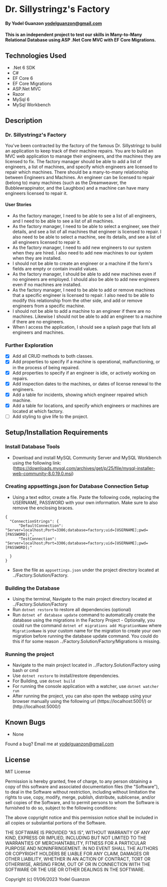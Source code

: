 #  Dr. Sillystringz's Factory

#### By Yodel Guanzon <yodelguanzon@gmail.com>

#### This is an independent project to test our skills in Many-to-Many Relational Database using ASP .Net Core MVC with EF Core Migrations.

## Technologies Used

* .Net 6 SDK
* C#
* EF Core 6
* EF Core Migrations
* ASP.Net MVC
* Razor
* MySql 6
* MySql Workbench

## Description

### Dr. Sillystringz's Factory

You've been contracted by the factory of the famous Dr. Sillystringz to build an application to keep track of their machine repairs. You are to build an MVC web application to manage their engineers, and the machines they are licensed to fix. The factory manager should be able to add a list of engineers, a list of machines, and specify which engineers are licensed to repair which machines. There should be a many-to-many relationship between Engineers and Machines. An engineer can be licensed to repair (belong to) many machines (such as the Dreamweaver, the Bubblewrappinator, and the Laughbox) and a machine can have many engineers licensed to repair it.

#### User Stories
* As the factory manager, I need to be able to see a list of all engineers, and I need to be able to see a list of all machines.
* As the factory manager, I need to be able to select a engineer, see their details, and see a list of all machines that engineer is licensed to repair. I also need to be able to select a machine, see its details, and see a list of all engineers licensed to repair it.
* As the factory manager, I need to add new engineers to our system when they are hired. I also need to add new machines to our system when they are installed.
* I should not be able to create an engineer or a machine if the form's fields are empty or contain invalid values.
* As the factory manager, I should be able to add new machines even if no engineers are employed. I should also be able to add new engineers even if no machines are installed.
* As the factory manager, I need to be able to add or remove machines that a specific engineer is licensed to repair. I also need to be able to modify this relationship from the other side, and add or remove engineers from a specific machine.
* I should not be able to add a machine to an engineer if there are no machines. Likewise I should not be able to add an engineer to a machine if there are no engineers.
* When I access the application, I should see a splash page that lists all engineers and machines.

### Further Exploration

- [x] Add all CRUD methods to both classes.
- [x] Add properties to specify if a machine is operational, malfunctioning, or in the process of being repaired.
- [x] Add properties to specify if an engineer is idle, or actively working on repairs.
- [x] Add inspection dates to the machines, or dates of license renewal to the engineers.
- [x] Add a table for incidents, showing which engineer repaired which machine.
- [x] Add a table for locations, and specify which engineers or machines are located at which factory.
- [ ] Add styling to give life to the project.

## Setup/Installation Requirements


### Install Database Tools
* Download and install MySQL Community Server and MySQL Workbench using the following link: (https://downloads.mysql.com/archives/get/p/25/file/mysql-installer-web-community-8.0.19.0.msi)

### Creating appsettings.json for Database Connection Setup
* Using a text editor, create a file. Paste the following code, replacing the USERNAME, PASSWORD with your own information. Make sure to also remove the enclosing braces.

```
{
  "ConnectionStrings": {
      "DefaultConnection": "Server=localhost;Port=3306;database=factory;uid=[USERNAME];pwd=[PASSWORD];",
      "TestConnection": "Server=localhost;Port=3306;database=factory;uid=[USERNAME];pwd=[PASSWORD];"
      
  }
}
```

* Save the file as ```appsettings.json``` under the project directory located at ../Factory.Solution/Factory.

### Building the Database

* Using the terminal, Navigate to the main project directory located at ../Factory.Solution/Factory
* Run ```dotnet restore``` to restore all dependencies (optional)
* Run ```dotnet ef database update``` command to automatically create the database using the migrations in the Factory Project
       - Optionally, you could run the command `dotnet ef migrations add MigrationName` where `MigrationName` is your custom name for the migration to create your own migration before running the database update command. You could do this if for some reason ../Factory.Solution/Factory/Migrations is missing.

### Running the project

* Navigate to the main project located in ../Factory.Solution/Factory using bash or cmd
* Use ``` dotnet restore ``` to install/restore dependencies.
* For Building, use ```dotnet build```
* For running the console application with a watcher, use ```dotnet watcher run```
* After running the project, you can also open the webapp using your browser manually using the following url (https://localhost:5001/) or (http://localhost:5000/)

## Known Bugs

* None

Found a bug? Email me at <yodelguanzon@gmail.com>

## License

MIT License

Permission is hereby granted, free of charge, to any person obtaining a copy
of this software and associated documentation files (the "Software"), to deal
in the Software without restriction, including without limitation the rights
to use, copy, modify, merge, publish, distribute, sublicense, and/or sell
copies of the Software, and to permit persons to whom the Software is
furnished to do so, subject to the following conditions:

The above copyright notice and this permission notice shall be included in all
copies or substantial portions of the Software.

THE SOFTWARE IS PROVIDED "AS IS", WITHOUT WARRANTY OF ANY KIND, EXPRESS OR
IMPLIED, INCLUDING BUT NOT LIMITED TO THE WARRANTIES OF MERCHANTABILITY,
FITNESS FOR A PARTICULAR PURPOSE AND NONINFRINGEMENT. IN NO EVENT SHALL THE
AUTHORS OR COPYRIGHT HOLDERS BE LIABLE FOR ANY CLAIM, DAMAGES OR OTHER
LIABILITY, WHETHER IN AN ACTION OF CONTRACT, TORT OR OTHERWISE, ARISING FROM,
OUT OF OR IN CONNECTION WITH THE SOFTWARE OR THE USE OR OTHER DEALINGS IN THE
SOFTWARE.

Copyright (c) 01/06/2023 Yodel Guanzon


